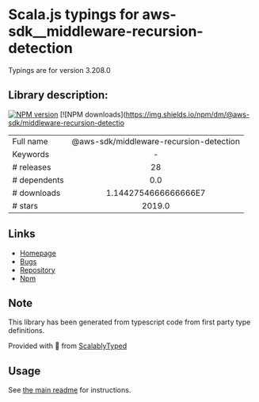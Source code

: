 
# Scala.js typings for aws-sdk__middleware-recursion-detection

Typings are for version 3.208.0

## Library description:
[![NPM version](https://img.shields.io/npm/v/@aws-sdk/middleware-recursion-detection/latest.svg)](https://www.npmjs.com/package/@aws-sdk/middleware-recursion-detection) [![NPM downloads](https://img.shields.io/npm/dm/@aws-sdk/middleware-recursion-detectio

|                    |                 |
| ------------------ | :-------------: |
| Full name          | @aws-sdk/middleware-recursion-detection |
| Keywords           | - |
| # releases         | 28 |
| # dependents       | 0.0 |
| # downloads        | 1.1442754666666666E7 |
| # stars            | 2019.0 |

## Links
- [Homepage](https://github.com/aws/aws-sdk-js-v3/tree/main/packages/middleware-recursion-detection)
- [Bugs](https://github.com/aws/aws-sdk-js-v3/issues)
- [Repository](https://github.com/aws/aws-sdk-js-v3)
- [Npm](https://www.npmjs.com/package/%40aws-sdk%2Fmiddleware-recursion-detection)
    


## Note
This library has been generated from typescript code from first party type definitions.

Provided with :purple_heart: from [ScalablyTyped](https://github.com/oyvindberg/ScalablyTyped)

## Usage
See [the main readme](../../readme.md) for instructions.


